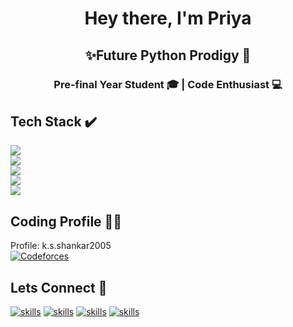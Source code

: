 <h1 align="center">Hey there, I'm Priya</h1>
<h2 align="center">✨Future Python Prodigy 🐍</h2>
<h3 align="center">Pre-final Year Student 🎓 | Code Enthusiast 💻</h3>

## Tech Stack ✔️
<p>
  <a href="https://skillicons.dev">
    <img src="https://skillicons.dev/icons?i=python,c,java,js" /><br>
    <img src="https://skillicons.dev/icons?i=react,html,css,bootstrap" /><br>
    <img src="https://skillicons.dev/icons?i=nodejs,express,mongodb,mysql" /><br>
    <img src="https://skillicons.dev/icons?i=figma,opencv,firebase" /><br>
    <img src="https://skillicons.dev/icons?i=selenium,codepen" />
  </a>
</p>

## Coding Profile 👨‍💻
Profile: k.s.shankar2005 <br>
[![Codeforces](https://codeforces-readme-stats.vercel.app/api/badge?username=k.s.shankar2005)](https://codeforces.com/profile/k.s.shankar2005)

## Lets Connect 🤝
[![skills](https://skillicons.dev/icons?i=linkedin)](https://www.linkedin.com/in/k-s-shankar-169a17259)
[![skills](https://skillicons.dev/icons?i=github)](https://github.com/Shankar20052005)
[![skills](https://skillicons.dev/icons?i=instagram)](https://www.instagram.com/just_kira_07/)
[![skills](https://skillicons.dev/icons?i=discord)](https://discordapp.com/users/crisis07./)

<!--
**Shankar20052005/Shankar20052005** is a ✨ _special_ ✨ repository because its `README.md` (this file) appears on your GitHub profile.

Here are some ideas to get you started:

- 🔭 I’m currently working on ...
- 🌱 I’m currently learning ...
- 👯 I’m looking to collaborate on ...
- 🤔 I’m looking for help with ...
- 💬 Ask me about ...
- 📫 How to reach me: ...
- 😄 Pronouns: ...
- ⚡ Fun fact: ...
-->
